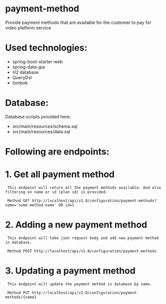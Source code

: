 # payment-method
Provide payment methods that are available for the customer to pay for video platform service

# Used technologies:
  - spring-boot-starter-web
  - spring-data-jpa
  - H2 database
  - QueryDsl 
  - lombok
  
# Database: 

  Database scripts provided here:
  
  - src/main/resources/schema.sql
  - src/main/resources/data.sql
  
# Following are endpoints:

# 1. Get all payment method

     This endpoint will return all the payment methods available. And also filtering on name or id (plan id) is provided.
     
     Method GET http://localhost/api/v1.0/configuration/payment-methods? name='some-method-name' OR id=1
     
# 2. Adding a new payment method

     This endpoint will take json request body and add new payment method in database.
     
     Method POST http://localhost/api/v1.0/configuration/payment-methods


# 3. Updating a payment method

     This endpoint will update the payment method in database by name.
     
     Method PUT http://localhost/api/v1.0/configuration/payment-methods/{name}
